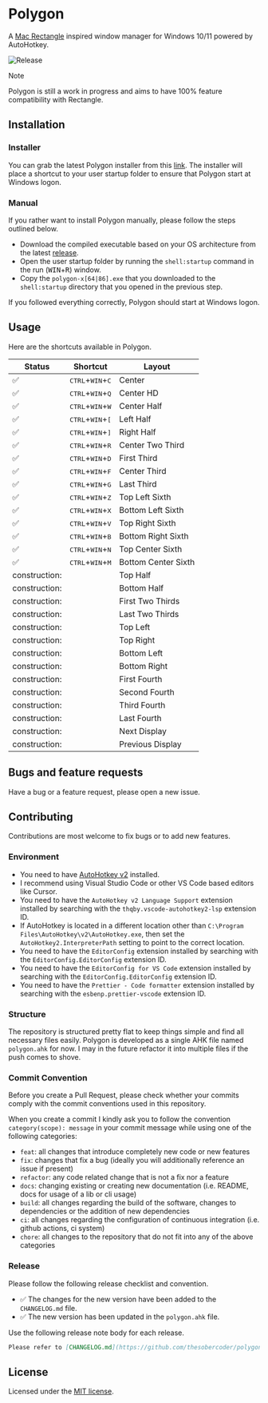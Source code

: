 # Polygon

A [Mac Rectangle](https://github.com/rxhanson/Rectangle) inspired window manager for Windows 10/11 powered by AutoHotkey.

![Release](https://github.com/thesobercoder/polygon/actions/workflows/release.yml/badge.svg)

> [!NOTE]
> Polygon is still a work in progress and aims to have 100% feature compatibility with Rectangle.

## Installation

### Installer

You can grab the latest Polygon installer from this [link](https://github.com/thesobercoder/polygon/releases/latest/download/polygon.msi). The installer will place a shortcut to your user startup folder to ensure that Polygon start at Windows logon.

### Manual

If you rather want to install Polygon manually, please follow the steps outlined below.

- Download the compiled executable based on your OS architecture from the latest [release](https://github.com/thesobercoder/polygon/releases/latest).
- Open the user startup folder by running the `shell:startup` command in the run (<kbd>WIN</kbd>+<kbd>R</kbd>) window.
- Copy the `polygon-x[64|86].exe` that you downloaded to the `shell:startup` directory that you opened in the previous step.

If you followed everything correctly, Polygon should start at Windows logon.

## Usage

Here are the shortcuts available in Polygon.

| Status             | Shortcut                                    | Layout              |
| ------------------ | ------------------------------------------- | ------------------- |
| :white_check_mark: | <kbd>CTRL</kbd>+<kbd>WIN</kbd>+<kbd>C</kbd> | Center              |
| :white_check_mark: | <kbd>CTRL</kbd>+<kbd>WIN</kbd>+<kbd>Q</kbd> | Center HD           |
| :white_check_mark: | <kbd>CTRL</kbd>+<kbd>WIN</kbd>+<kbd>W</kbd> | Center Half         |
| :white_check_mark: | <kbd>CTRL</kbd>+<kbd>WIN</kbd>+<kbd>[</kbd> | Left Half           |
| :white_check_mark: | <kbd>CTRL</kbd>+<kbd>WIN</kbd>+<kbd>]</kbd> | Right Half          |
| :white_check_mark: | <kbd>CTRL</kbd>+<kbd>WIN</kbd>+<kbd>R</kbd> | Center Two Third    |
| :white_check_mark: | <kbd>CTRL</kbd>+<kbd>WIN</kbd>+<kbd>D</kbd> | First Third         |
| :white_check_mark: | <kbd>CTRL</kbd>+<kbd>WIN</kbd>+<kbd>F</kbd> | Center Third        |
| :white_check_mark: | <kbd>CTRL</kbd>+<kbd>WIN</kbd>+<kbd>G</kbd> | Last Third          |
| :white_check_mark: | <kbd>CTRL</kbd>+<kbd>WIN</kbd>+<kbd>Z</kbd> | Top Left Sixth      |
| :white_check_mark: | <kbd>CTRL</kbd>+<kbd>WIN</kbd>+<kbd>X</kbd> | Bottom Left Sixth   |
| :white_check_mark: | <kbd>CTRL</kbd>+<kbd>WIN</kbd>+<kbd>V</kbd> | Top Right Sixth     |
| :white_check_mark: | <kbd>CTRL</kbd>+<kbd>WIN</kbd>+<kbd>B</kbd> | Bottom Right Sixth  |
| :white_check_mark: | <kbd>CTRL</kbd>+<kbd>WIN</kbd>+<kbd>N</kbd> | Top Center Sixth    |
| :white_check_mark: | <kbd>CTRL</kbd>+<kbd>WIN</kbd>+<kbd>M</kbd> | Bottom Center Sixth |
| construction:      |                                             | Top Half            |
| construction:      |                                             | Bottom Half         |
| construction:      |                                             | First Two Thirds    |
| construction:      |                                             | Last Two Thirds     |
| construction:      |                                             | Top Left            |
| construction:      |                                             | Top Right           |
| construction:      |                                             | Bottom Left         |
| construction:      |                                             | Bottom Right        |
| construction:      |                                             | First Fourth        |
| construction:      |                                             | Second Fourth       |
| construction:      |                                             | Third Fourth        |
| construction:      |                                             | Last Fourth         |
| construction:      |                                             | Next Display        |
| construction:      |                                             | Previous Display    |

## Bugs and feature requests

Have a bug or a feature request, please open a new issue.

## Contributing

Contributions are most welcome to fix bugs or to add new features.

### Environment

- You need to have [AutoHotkey v2](https://github.com/AutoHotkey/AutoHotkey) installed.
- I recommend using Visual Studio Code or other VS Code based editors like Cursor.
- You need to have the `AutoHotkey v2 Language Support` extension installed by searching with the `thqby.vscode-autohotkey2-lsp` extension ID.
- If AutoHotkey is located in a different location other than `C:\Program Files\AutoHotkey\v2\AutoHotkey.exe`, then set the `AutoHotkey2.InterpreterPath` setting to point to the correct location.
- You need to have the `EditorConfig` extension installed by searching with the `EditorConfig.EditorConfig` extension ID.
- You need to have the `EditorConfig for VS Code` extension installed by searching with the `EditorConfig.EditorConfig` extension ID.
- You need to have the `Prettier - Code formatter` extension installed by searching with the `esbenp.prettier-vscode` extension ID.

### Structure

The repository is structured pretty flat to keep things simple and find all necessary files easily. Polygon is developed as a single AHK file named `polygon.ahk` for now. I may in the future refactor it into multiple files if the push comes to shove.

### Commit Convention

Before you create a Pull Request, please check whether your commits comply with the commit conventions used in this repository.

When you create a commit I kindly ask you to follow the convention `category(scope): message` in your commit message while using one of the following categories:

- `feat`: all changes that introduce completely new code or new features
- `fix`: changes that fix a bug (ideally you will additionally reference an issue if present)
- `refactor`: any code related change that is not a fix nor a feature
- `docs`: changing existing or creating new documentation (i.e. README, docs for usage of a lib or cli usage)
- `build`: all changes regarding the build of the software, changes to dependencies or the addition of new dependencies
- `ci`: all changes regarding the configuration of continuous integration (i.e. github actions, ci system)
- `chore`: all changes to the repository that do not fit into any of the above categories

### Release

Please follow the following release checklist and convention.

- :white_check_mark: The changes for the new version have been added to the `CHANGELOG.md` file.
- :white_check_mark: The new version has been updated in the `polygon.ahk` file.

Use the following release note body for each release.

```md
Please refer to [CHANGELOG.md](https://github.com/thesobercoder/polygon/blob/main/CHANGELOG.md) for details.
```

## License

Licensed under the [MIT license](https://github.com/thesobercoder/polygon/blob/main/LICENSE).
